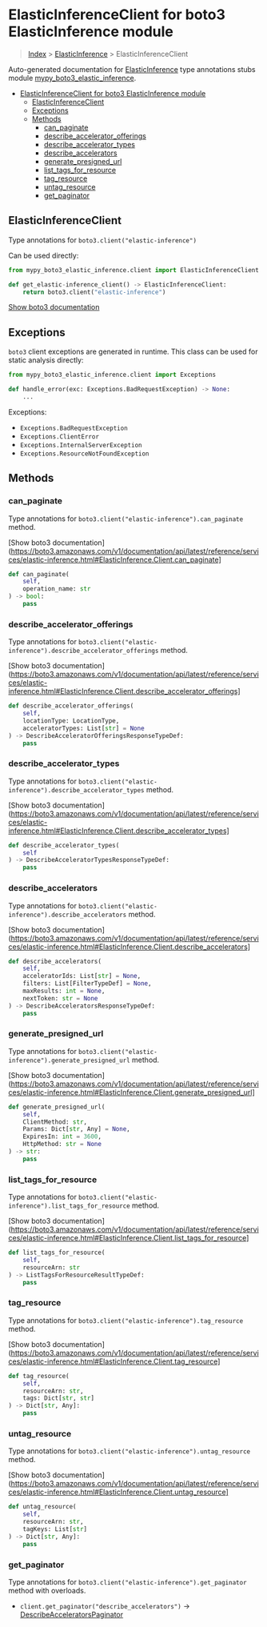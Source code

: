 # ElasticInferenceClient for boto3 ElasticInference module

> [Index](../README.md) > [ElasticInference](./README.md) > ElasticInferenceClient

Auto-generated documentation for [ElasticInference](https://boto3.amazonaws.com/v1/documentation/api/latest/reference/services/elastic-inference.html#ElasticInference)
type annotations stubs module [mypy_boto3_elastic_inference](https://pypi.org/project/mypy-boto3-elastic-inference/).

- [ElasticInferenceClient for boto3 ElasticInference module](#elasticinferenceclient-for-boto3-elasticinference-module)
  - [ElasticInferenceClient](#elasticinferenceclient)
  - [Exceptions](#exceptions)
  - [Methods](#methods)
    - [can_paginate](#can_paginate)
    - [describe_accelerator_offerings](#describe_accelerator_offerings)
    - [describe_accelerator_types](#describe_accelerator_types)
    - [describe_accelerators](#describe_accelerators)
    - [generate_presigned_url](#generate_presigned_url)
    - [list_tags_for_resource](#list_tags_for_resource)
    - [tag_resource](#tag_resource)
    - [untag_resource](#untag_resource)
    - [get_paginator](#get_paginator)

## ElasticInferenceClient

Type annotations for `boto3.client("elastic-inference")`

Can be used directly:

```python
from mypy_boto3_elastic_inference.client import ElasticInferenceClient

def get_elastic-inference_client() -> ElasticInferenceClient:
    return boto3.client("elastic-inference")
```

[Show boto3 documentation](https://boto3.amazonaws.com/v1/documentation/api/latest/reference/services/elastic-inference.html#ElasticInference.Client)

## Exceptions


`boto3` client exceptions are generated in runtime. This class can be used for static analysis directly:

```python
from mypy_boto3_elastic_inference.client import Exceptions

def handle_error(exc: Exceptions.BadRequestException) -> None:
    ...
```


Exceptions:

- `Exceptions.BadRequestException`
- `Exceptions.ClientError`
- `Exceptions.InternalServerException`
- `Exceptions.ResourceNotFoundException`


## Methods


### can_paginate

Type annotations for `boto3.client("elastic-inference").can_paginate` method.

[Show boto3 documentation](https://boto3.amazonaws.com/v1/documentation/api/latest/reference/services/elastic-inference.html#ElasticInference.Client.can_paginate]

```python
def can_paginate(
    self,
    operation_name: str
) -> bool:
    pass
```

### describe_accelerator_offerings

Type annotations for `boto3.client("elastic-inference").describe_accelerator_offerings` method.

[Show boto3 documentation](https://boto3.amazonaws.com/v1/documentation/api/latest/reference/services/elastic-inference.html#ElasticInference.Client.describe_accelerator_offerings]

```python
def describe_accelerator_offerings(
    self,
    locationType: LocationType,
    acceleratorTypes: List[str] = None
) -> DescribeAcceleratorOfferingsResponseTypeDef:
    pass
```

### describe_accelerator_types

Type annotations for `boto3.client("elastic-inference").describe_accelerator_types` method.

[Show boto3 documentation](https://boto3.amazonaws.com/v1/documentation/api/latest/reference/services/elastic-inference.html#ElasticInference.Client.describe_accelerator_types]

```python
def describe_accelerator_types(
    self
) -> DescribeAcceleratorTypesResponseTypeDef:
    pass
```

### describe_accelerators

Type annotations for `boto3.client("elastic-inference").describe_accelerators` method.

[Show boto3 documentation](https://boto3.amazonaws.com/v1/documentation/api/latest/reference/services/elastic-inference.html#ElasticInference.Client.describe_accelerators]

```python
def describe_accelerators(
    self,
    acceleratorIds: List[str] = None,
    filters: List[FilterTypeDef] = None,
    maxResults: int = None,
    nextToken: str = None
) -> DescribeAcceleratorsResponseTypeDef:
    pass
```

### generate_presigned_url

Type annotations for `boto3.client("elastic-inference").generate_presigned_url` method.

[Show boto3 documentation](https://boto3.amazonaws.com/v1/documentation/api/latest/reference/services/elastic-inference.html#ElasticInference.Client.generate_presigned_url]

```python
def generate_presigned_url(
    self,
    ClientMethod: str,
    Params: Dict[str, Any] = None,
    ExpiresIn: int = 3600,
    HttpMethod: str = None
) -> str:
    pass
```

### list_tags_for_resource

Type annotations for `boto3.client("elastic-inference").list_tags_for_resource` method.

[Show boto3 documentation](https://boto3.amazonaws.com/v1/documentation/api/latest/reference/services/elastic-inference.html#ElasticInference.Client.list_tags_for_resource]

```python
def list_tags_for_resource(
    self,
    resourceArn: str
) -> ListTagsForResourceResultTypeDef:
    pass
```

### tag_resource

Type annotations for `boto3.client("elastic-inference").tag_resource` method.

[Show boto3 documentation](https://boto3.amazonaws.com/v1/documentation/api/latest/reference/services/elastic-inference.html#ElasticInference.Client.tag_resource]

```python
def tag_resource(
    self,
    resourceArn: str,
    tags: Dict[str, str]
) -> Dict[str, Any]:
    pass
```

### untag_resource

Type annotations for `boto3.client("elastic-inference").untag_resource` method.

[Show boto3 documentation](https://boto3.amazonaws.com/v1/documentation/api/latest/reference/services/elastic-inference.html#ElasticInference.Client.untag_resource]

```python
def untag_resource(
    self,
    resourceArn: str,
    tagKeys: List[str]
) -> Dict[str, Any]:
    pass
```



### get_paginator

Type annotations for `boto3.client("elastic-inference").get_paginator` method with overloads.

- `client.get_paginator("describe_accelerators")` -> [DescribeAcceleratorsPaginator](./paginators.md#describeacceleratorspaginator)


